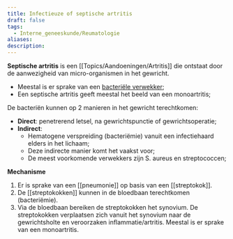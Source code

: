 ```yaml
---
title: Infectieuze of septische artritis
draft: false
tags:
  - Interne_geneeskunde/Reumatologie
aliases: 
description:
---
```



**Septische artritis** is een [[Topics/Aandoeningen/Artritis]] die ontstaat door de aanwezigheid van micro-organismen in het gewricht.

- Meestal is er sprake van een <u>bacteriële verwekker</u>;
- Een septische artritis geeft meestal het beeld van een monoartritis;

De bacteriën kunnen op 2 manieren in het gewricht terechtkomen:
- **Direct**: penetrerend letsel, na gewrichtspunctie of gewrichtsoperatie;
- **Indirect**: 
	- Hematogene verspreiding (bacteriëmie) vanuit een infectiehaard elders in het lichaam;
	- Deze indirecte manier komt het vaakst voor;
	- De meest voorkomende verwekkers zijn S. aureus en streptococcen;

**Mechanisme**

1. Er is sprake van een [[pneumonie]] op basis van een [[streptokok]].
2. De [[streptokokken]] kunnen in de bloedbaan terechtkomen (bacteriëmie).
3. Via de bloedbaan bereiken de streptokokken het synovium. De streptokokken verplaatsen zich vanuit het synovium naar de gewrichtsholte en veroorzaken inflammatie/artritis. Meestal is er sprake van een monoartritis.